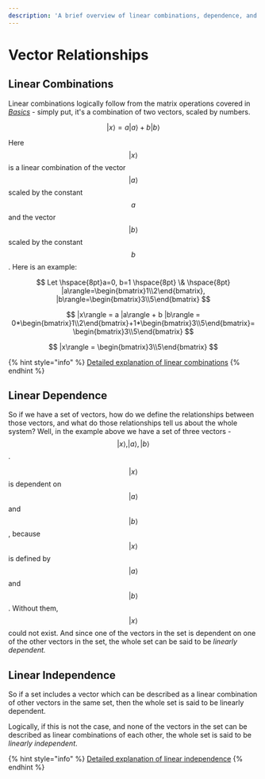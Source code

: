 ```yaml
---
description: 'A brief overview of linear combinations, dependence, and independence'
---
```


# Vector Relationships

## Linear Combinations

Linear combinations logically follow from the matrix operations covered in [_Basics_](basics.md) - simply put, it's a combination of two vectors, scaled by numbers.

$$ |x\rangle = a |a\rangle + b |b\rangle$$

Here $$ |x\rangle$$is a linear combination of the vector $$|a\rangle$$scaled by the constant $$a$$ and the vector $$|b\rangle$$scaled by the constant $$b$$. Here is an example:

$$
Let \hspace{8pt}a=0, b=1 \hspace{8pt} \& \hspace{8pt}
|a\rangle=\begin{bmatrix}1\\2\end{bmatrix}, |b\rangle=\begin{bmatrix}3\\5\end{bmatrix}
$$

$$
|x\rangle = a |a\rangle + b |b\rangle = 0*\begin{bmatrix}1\\2\end{bmatrix}+1*\begin{bmatrix}3\\5\end{bmatrix}= \begin{bmatrix}3\\5\end{bmatrix}
$$

$$
|x\rangle = \begin{bmatrix}3\\5\end{bmatrix}
$$

{% hint style="info" %}
[Detailed explanation of linear combinations](https://www.khanacademy.org/math/linear-algebra/vectors-and-spaces/linear-combinations/v/linear-combinations-and-span)
{% endhint %}

## Linear Dependence

So if we have a set of vectors, how do we define the relationships between those vectors, and what do those relationships tell us about the whole system? Well, in the example above we have a set of three vectors - $$|x\rangle, |a\rangle, |b\rangle$$.

$$|x\rangle$$is dependent on$$|a\rangle$$and$$|b\rangle$$, because $$|x\rangle$$ is defined by$$|a\rangle$$and$$|b\rangle$$. Without them,$$|x\rangle$$could not exist. And since one of the vectors in the set is dependent on one of the other vectors in the set, the whole set can be said to be _linearly dependent._

## Linear Independence 

So if a set includes a vector which can be described as a linear combination of other vectors in the same set, then the whole set is said to be linearly dependent.

Logically, if this is not the case, and none of the vectors in the set can be described as linear combinations of each other, the whole set is said to be _linearly independent_.

{% hint style="info" %}
[Detailed explanation of linear independence](https://www.khanacademy.org/math/linear-algebra/vectors-and-spaces/linear-independence/v/linear-algebra-introduction-to-linear-independence)
{% endhint %}


